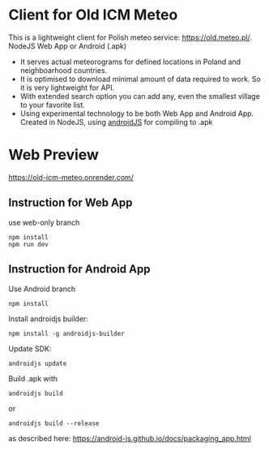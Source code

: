 # Client for Old ICM Meteo

This is a lightweight client for Polish meteo service: https://old.meteo.pl/. 
NodeJS Web App or Android (.apk)

 - It serves actual meteorograms for defined locations in Poland and neighboarhood countries. 
 - It is optimised to download minimal amount of data required to work. So it is very lightweight for API.
 -  With extended search option you can add any, even the smallest village to your favorite list.
 - Using experimental technology to be both Web App and Android App. Created in NodeJS, using [androidJS](https://android-js.github.io/) for compiling to .apk

# Web Preview

https://old-icm-meteo.onrender.com/

## Instruction for Web App
use web-only branch

    npm install
    npm run dev

## Instruction for Android App
Use Android branch

    npm install

Install androidjs builder:

    npm install -g androidjs-builder

Update SDK:

    androidjs update

Build .apk with

    androidjs build

or

    androidjs build --release

as described here:
https://android-js.github.io/docs/packaging_app.html




